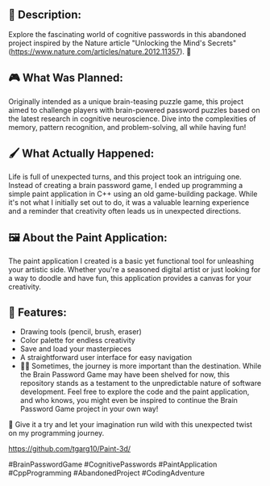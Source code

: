 ## 🧠 Description:
Explore the fascinating world of cognitive passwords in this abandoned project inspired by the Nature article "Unlocking the Mind's Secrets" (https://www.nature.com/articles/nature.2012.11357). 🤔

## 🎮 What Was Planned:
Originally intended as a unique brain-teasing puzzle game, this project aimed to challenge players with brain-powered password puzzles based on the latest research in cognitive neuroscience. Dive into the complexities of memory, pattern recognition, and problem-solving, all while having fun!

## 🖌️ What Actually Happened:
Life is full of unexpected turns, and this project took an intriguing one. Instead of creating a brain password game, I ended up programming a simple paint application in C++ using an old game-building package. While it's not what I initially set out to do, it was a valuable learning experience and a reminder that creativity often leads us in unexpected directions.

## 🖼️ About the Paint Application:
The paint application I created is a basic yet functional tool for unleashing your artistic side. Whether you're a seasoned digital artist or just looking for a way to doodle and have fun, this application provides a canvas for your creativity.

## 🎨 Features:

+ Drawing tools (pencil, brush, eraser)
+ Color palette for endless creativity
+ Save and load your masterpieces
+ A straightforward user interface for easy navigation
+ 🤷‍♂️ Sometimes, the journey is more important than the destination. While the Brain Password Game may have been shelved for now, this repository stands as a testament to the unpredictable nature of software development. Feel free to explore the code and the paint application, and who knows, you might even be inspired to continue the Brain Password Game project in your own way!

🚀 Give it a try and let your imagination run wild with this unexpected twist on my programming journey.

https://github.com/tgarg10/Paint-3d/

#BrainPasswordGame #CognitivePasswords #PaintApplication #CppProgramming #AbandonedProject #CodingAdventure
